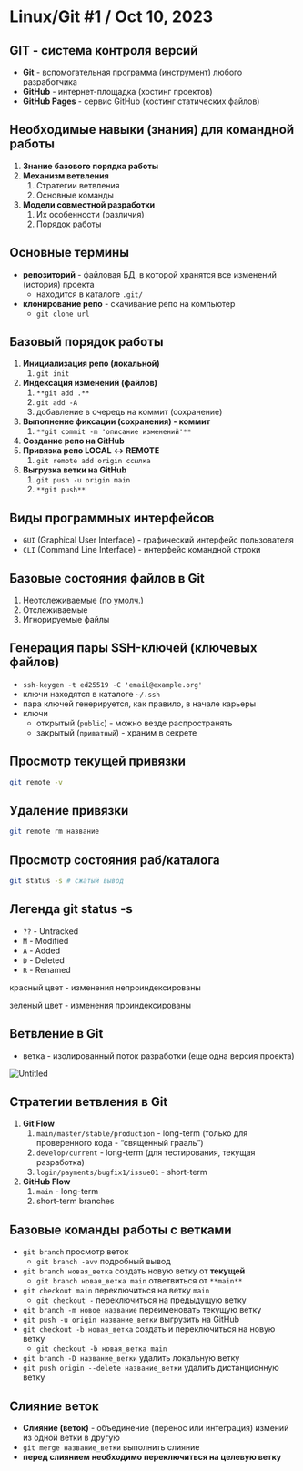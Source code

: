 # Linux/Git #1 / Oct 10, 2023

## GIT - система контроля версий

- **Git** - вспомогательная программа (инструмент) любого разработчика
- **GitHub** - интернет-площадка (хостинг проектов)
- **GitHub Pages** - сервис GitHub (хостинг статических файлов)

## Необходимые навыки (знания) для командной работы

1. **Знание базового порядка работы**
2. **Механизм ветвления**
    1. Стратегии ветвления
    2. Основные команды
3. **Модели совместной разработки**
    1. Их особенности (различия)
    2. Порядок работы

## Основные термины

- **репозиторий** - файловая БД, в которой хранятся все изменений (история) проекта
    - находится в каталоге `.git/`
- **клонирование репо** - скачивание репо на компьютер
    - `git clone url`

## Базовый порядок работы

1. **Инициализация репо (локальной)**
    1. `git init`
2. **Индексация изменений (файлов)**
    1. `**git add .**`
    2. `git add -A`
    3. добавление в очередь на коммит (сохранение)
3. **Выполнение фиксации (сохранения) - коммит**
    1. `**git commit -m 'описание изменений'**`
4. **Создание репо на GitHub**
5. **Привязка репо LOCAL ↔ REMOTE**
    1. `git remote add origin ссылка`
6. **Выгрузка ветки на GitHub**
    1. `git push -u origin main`
    2. `**git push**`

## Виды программных интерфейсов

- `GUI` (Graphical User Interface) - графический интерфейс пользователя
- `CLI` (Command Line Interface) - интерфейс командной строки

## Базовые состояния файлов в Git

1. Неотслеживаемые (по умолч.)
2. Отслеживаемые
3. Игнорируемые файлы

## Генерация пары SSH-ключей (ключевых файлов)

- `ssh-keygen -t ed25519 -C 'email@example.org'`
- ключи находятся в каталоге `~/.ssh`
- пара ключей генерируется, как правило, в начале карьеры
- ключи
    - открытый (`public`) - можно везде распространять
    - закрытый (`приватный`) - храним в секрете

## Просмотр текущей привязки

```bash
git remote -v
```

## Удаление привязки

```bash
git remote rm название
```

## Просмотр состояния раб/каталога

```bash
git status -s # сжатый вывод
```

## Легенда git status -s

- `??` - Untracked
- `M` - Modified
- `A` - Added
- `D` - Deleted
- `R` - Renamed

красный цвет - изменения непроиндексированы

зеленый цвет - изменения проиндексированы

## Ветвление в Git

- ветка - изолированный поток разработки (еще одна версия проекта)

![Untitled](https://prod-files-secure.s3.us-west-2.amazonaws.com/95d3eea4-bdd9-4866-805a-55b03d066b78/139f4b42-dc01-42f3-a948-599ded416ae5/Untitled.png)

## Стратегии ветвления в Git

1. **Git Flow**
    1. `main/master/stable/production` - long-term (только для проверенного кода - “священный грааль”)
    2. `develop/current` - long-term (для тестирования, текущая разработка)
    3. `login/payments/bugfix1/issue01` - short-term
2. **GitHub Flow**
    1. `main` - long-term
    2. short-term branches

## Базовые команды работы с ветками

- `git branch` просмотр веток
    - `git branch -avv` подробный вывод
- `git branch новая_ветка` создать новую ветку от **текущей**
    - `git branch новая_ветка main` ответвиться от `**main**`
- `git checkout main` переключиться на ветку `main`
    - `git checkout -` переключиться на предыдущую ветку
- `git branch -m новое_название` переименовать текущую ветку
- `git push -u origin название_ветки` выгрузить на GitHub
- `git checkout -b новая_ветка` создать и переключиться на новую ветку
    - `git checkout -b новая_ветка main`
- `git branch -D название_ветки`  удалить локальную ветку
- `git push origin --delete название_ветки` удалить дистанционную ветку

## Слияние веток

- **Слияние (веток)** - объединение (перенос или интеграция) измений из одной ветки в другую
- `git merge название_ветки` выполнить слияние
- **перед слиянием необходимо переключиться на целевую ветку**